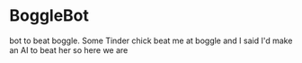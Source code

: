# BoggleBot
bot to beat boggle. Some Tinder chick beat me at boggle and I said I'd make an AI to beat her so here we are

